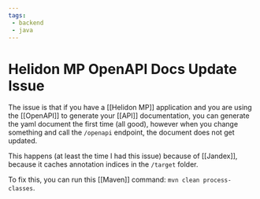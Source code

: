 ```yaml
---
tags:
 - backend
 - java
---
```


# Helidon MP OpenAPI Docs Update Issue
The issue is that if you have a [[Helidon MP]] application and you are using the [[OpenAPI]] to generate your [[API]] documentation, you can generate the yaml document the first time (all good), however when you change something and call the `/openapi` endpoint, the document does not get updated.

This happens (at least the time I had this issue) because of [[Jandex]], because it caches annotation indices in the `/target` folder.

To fix this, you can run this [[Maven]] command: `mvn clean process-classes`.